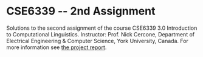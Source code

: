 # CSE6339 -- 2nd Assignment

Solutions to the second assignment of the course CSE6339 3.0 Introduction to Computational Linguistics. Instructor: Prof. Nick Cercone, Department of Electrical Engineering & Computer Science, York University, Canada. For more information see [the project report](report.pdf).
